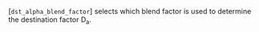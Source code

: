 [`dst_alpha_blend_factor`] selects which blend factor is used to
determine the destination factor D<sub>a</sub>.